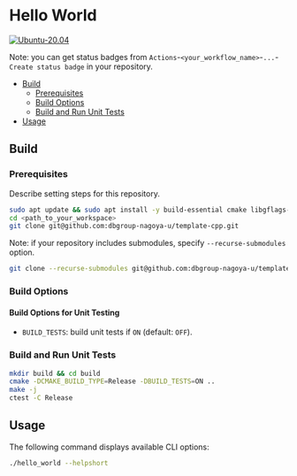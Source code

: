 # Hello World

[![Ubuntu-20.04](https://github.com/dbgroup-nagoya-u/template-cpp/actions/workflows/unit_tests.yaml/badge.svg)](https://github.com/dbgroup-nagoya-u/template-cpp/actions/workflows/unit_tests.yaml)

Note: you can get status badges from `Actions`-`<your_workflow_name>`-`...`-`Create status badge` in your repository.

- [Build](#build)
    - [Prerequisites](#prerequisites)
    - [Build Options](#build-options)
    - [Build and Run Unit Tests](#build-and-run-unit-tests)
- [Usage](#usage)

## Build

### Prerequisites

Describe setting steps for this repository.

```bash
sudo apt update && sudo apt install -y build-essential cmake libgflags-dev
cd <path_to_your_workspace>
git clone git@github.com:dbgroup-nagoya-u/template-cpp.git
```

Note: if your repository includes submodules, specify `--recurse-submodules` option.

```bash
git clone --recurse-submodules git@github.com:dbgroup-nagoya-u/template-cpp.git
```

### Build Options

#### Build Options for Unit Testing

- `BUILD_TESTS`: build unit tests if `ON` (default: `OFF`).

### Build and Run Unit Tests

```bash
mkdir build && cd build
cmake -DCMAKE_BUILD_TYPE=Release -DBUILD_TESTS=ON ..
make -j
ctest -C Release
```

## Usage

The following command displays available CLI options:

```bash
./hello_world --helpshort
```
